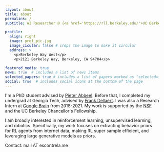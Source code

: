 ```yaml
---
layout: about
title: about
permalink: /
subtitle: AI Researcher @ {<a href='https://rll.berkeley.edu/'>UC Berkeley Robot Learning Lab 🤖</a>, <a href='https://bair.berkeley.edu/'>BAIR 🐻</a>}.<br>PhD Student advised by <a href='https://people.eecs.berkeley.edu/~pabbeel/'>Pieter Abbeel</a>

profile:
  align: right
  image: prof_pic.jpg
  image_cicular: false # crops the image to make it circular
  address: >
    <p>Berkeley Way West</p>
    <p>2121 Berkeley Way, Berkeley, CA 94704</p>

featured_media: true
news: true  # includes a list of news items
selected_papers: true # includes a list of papers marked as "selected={true}"
social: true  # includes social icons at the bottom of the page
---
```



I'm a PhD student advised by [Pieter Abbeel](https://people.eecs.berkeley.edu/~pabbeel/). Before that, I completed my undergrad at Georgia Tech, advised by [Frank Dellaert](https://dellaert.github.io/). I was also a Research Intern at [Google Brain](https://research.google/teams/brain/) from 2018-2021. My work is supported by the [NSF](https://www.nsfgrfp.org/) and the UC Berkeley Chancellor's Fellowship.

I am broadly interested in reinforcement learning, unsupervised learning, and robotics. Specifically, my work focuses on extracting behavior priors for RL agents from internet data, making RL super sample efficient, and leveraging large generative models as priors.

Contact: <span class="font-weight-bold">mail AT escontrela.me</span>

<!-- <span class="font-weight-bold">For undergrads:</span> if you're interested in mentorship / collaboration, please fill out <a href='https://forms.gle/XkMJHQWG7D9GNXtc9'>this google form</a>. -->
